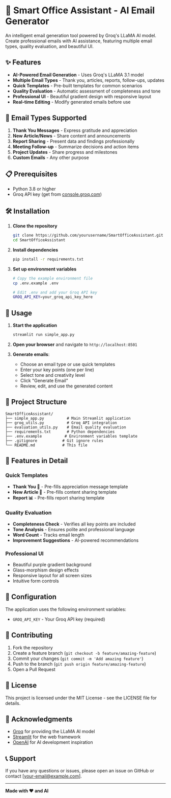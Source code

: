 # 🤖 Smart Office Assistant - AI Email Generator

An intelligent email generation tool powered by Groq's LLaMA AI model. Create professional emails with AI assistance, featuring multiple email types, quality evaluation, and beautiful UI.

## ✨ Features

- **AI-Powered Email Generation** - Uses Groq's LLaMA 3.1 model
- **Multiple Email Types** - Thank you, articles, reports, follow-ups, updates
- **Quick Templates** - Pre-built templates for common scenarios
- **Quality Evaluation** - Automatic assessment of completeness and tone
- **Professional UI** - Beautiful gradient design with responsive layout
- **Real-time Editing** - Modify generated emails before use

## 🚀 Email Types Supported

1. **Thank You Messages** - Express gratitude and appreciation
2. **New Article/News** - Share content and announcements
3. **Report Sharing** - Present data and findings professionally
4. **Meeting Follow-up** - Summarize decisions and action items
5. **Project Updates** - Share progress and milestones
6. **Custom Emails** - Any other purpose

## 📋 Prerequisites

- Python 3.8 or higher
- Groq API key (get from [console.groq.com](https://console.groq.com/keys))

## 🛠️ Installation

1. **Clone the repository**
   ```bash
   git clone https://github.com/yourusername/SmartOfficeAssistant.git
   cd SmartOfficeAssistant
   ```

2. **Install dependencies**
   ```bash
   pip install -r requirements.txt
   ```

3. **Set up environment variables**
   ```bash
   # Copy the example environment file
   cp .env.example .env
   
   # Edit .env and add your Groq API key
   GROQ_API_KEY=your_groq_api_key_here
   ```

## 🎯 Usage

1. **Start the application**
   ```bash
   streamlit run simple_app.py
   ```

2. **Open your browser** and navigate to `http://localhost:8501`

3. **Generate emails**:
   - Choose an email type or use quick templates
   - Enter your key points (one per line)
   - Select tone and creativity level
   - Click "Generate Email"
   - Review, edit, and use the generated content

## 📁 Project Structure

```
SmartOfficeAssistant/
├── simple_app.py          # Main Streamlit application
├── groq_utils.py          # Groq API integration
├── evaluation_utils.py    # Email quality evaluation
├── requirements.txt       # Python dependencies
├── .env.example          # Environment variables template
├── .gitignore           # Git ignore rules
└── README.md            # This file
```

## 🎨 Features in Detail

### Quick Templates
- **Thank You 💝** - Pre-fills appreciation message template
- **New Article 📄** - Pre-fills content sharing template
- **Report 📊** - Pre-fills report sharing template

### Quality Evaluation
- **Completeness Check** - Verifies all key points are included
- **Tone Analysis** - Ensures polite and professional language
- **Word Count** - Tracks email length
- **Improvement Suggestions** - AI-powered recommendations

### Professional UI
- Beautiful purple gradient background
- Glass-morphism design effects
- Responsive layout for all screen sizes
- Intuitive form controls

## 🔧 Configuration

The application uses the following environment variables:

- `GROQ_API_KEY` - Your Groq API key (required)

## 🤝 Contributing

1. Fork the repository
2. Create a feature branch (`git checkout -b feature/amazing-feature`)
3. Commit your changes (`git commit -m 'Add amazing feature'`)
4. Push to the branch (`git push origin feature/amazing-feature`)
5. Open a Pull Request

## 📝 License

This project is licensed under the MIT License - see the LICENSE file for details.

## 🙏 Acknowledgments

- [Groq](https://groq.com/) for providing the LLaMA AI model
- [Streamlit](https://streamlit.io/) for the web framework
- [OpenAI](https://openai.com/) for AI development inspiration

## 📞 Support

If you have any questions or issues, please open an issue on GitHub or contact [your-email@example.com].

---

**Made with ❤️ and AI**